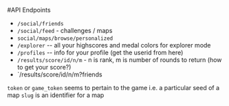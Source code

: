 #API Endpoints

- `/social/friends`
- `/social/feed` - challenges / maps
- `social/maps/browse/personalized`
- `/explorer` -- all your highscores and medal colors for explorer mode
- `/profiles` -- info for your profile (get the userid from here)
- `/results/score/id/n/m` - n is rank, m is number of rounds to return (how to get your score?)
- `/results/score/id/n/m?friends 


`token` or `game_token` seems to pertain to the game i.e. a particular seed of a map 
`slug` is an identifier for a map
